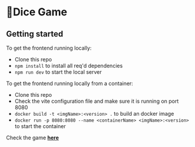 # 🎲Dice Game

## Getting started

To get the frontend running locally:

- Clone this repo
- `npm install` to install all req'd dependencies
- `npm run dev` to start the local server


To get the frontend running locally from a container:

- Clone this repo
- Check the vite configuration file and make sure it is running on port 8080
- `docker build -t <imgName>:<version> .` to build an docker image
- `docker run -p 8080:8080 --name <containerName> <imgName>:<version>` to start the container


Check the game **[here][vercel_link]**

[vercel_link]: https://dice-game-five-bay.vercel.app/
